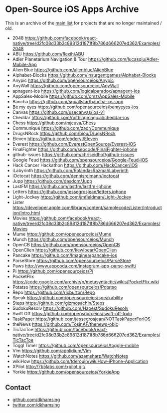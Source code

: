# Open-Source iOS Apps Archive

This is an archive of the [main list](https://github.com/dkhamsing/open-source-ios-apps) for projects that are no longer maintained / old.

- 2048 https://github.com/facebook/react-native/tree/d2fc08d33b2c89812d1871f8b786d666207ed362/Examples/2048
- ABU https://github.com/flexih/ABU
- Adler Planetarium Navigation & Tour https://github.com/lucasqiu/Adler-Mobile-App
- Alien Blue https://github.com/alienblue/AlienBlue
- Alphabet-Blocks https://github.com/insurgentgames/Alphabet-Blocks
- Anypic https://github.com/opensourceios/Anypic
- AnyWall https://github.com/opensourceios/AnyWall
- apnagent-ios https://github.com/logicalparadox/apnagent-ios
- AppSales-Mobile https://github.com/omz/AppSales-Mobile
- Bancha https://github.com/squallstar/bancha-ios-app
- Be my eyes https://github.com/opensourceios/bemyeyes-ios
- Canvas https://github.com/usecanvas/ios-v1
- Cheddar https://github.com/nothingmagical/cheddar-ios
- Chess https://github.com/mjcuva/Chess
- Communiqué https://github.com/zadr/Communique
- DrugsNRock https://github.com/biou/DrugsNRock
- Eleven https://github.com/coderyi/Eleven
- Everest https://github.com/EverestOpenSource/Everest-iOS
- FinalFighter https://github.com/sebcode/FinalFighter-iphone
- github-issues https://github.com/chriseidhof/github-issues
- Google Feud https://github.com/opensourceios/Google-Feud-iOS
- Hack Cancer Hackathon https://github.com/HackCancer/iOS
- iLabyrinth https://github.com/RolandasRazma/iLabyrinth
- iOctocat https://github.com/dennisreimann/ioctocat
- Jupp https://github.com/dasdom/Jupp
- LastFM https://github.com/lastfm/lastfm-iphone
- Letters https://github.com/jessegrosjean/letters.iphone
- Light-Jockey https://github.com/jmfieldman/Light-Jockey
- Lister https://developer.apple.com/library/content/samplecode/Lister/Introduction/Intro.html
- Movies https://github.com/facebook/react-native/tree/d2fc08d33b2c89812d1871f8b786d666207ed362/Examples/Movies
- Mume https://github.com/opensourceios/Mume
- Munch https://github.com/opensourceios/Munch
- OpenCB https://github.com/opensourceios/OpenCB
- OpenClien https://github.com/kewlbear/OpenClien
- Pancake https://github.com/Imaginea/pancake-ios
- ParseStore https://github.com/opensourceios/ParseStore
- Paws http://www.appcoda.com/instagram-app-parse-swift/
- Pi https://github.com/opensourceios/Pi
- PocketFlix https://code.google.com/archive/p/metasyntactic/wikis/PocketFlix.wiki
- Potatso https://github.com/opensourceios/Potatso
- Repo https://github.com/ricburton/Repo
- Speak https://github.com/opensourceios/speakability
- Steps https://github.com/gizmosachin/Steps
- SudokuResolv https://github.com/Haoest/SudokuResolv
- Swift Off https://github.com/opensourceios/swift-off-todo
- TaskPaper https://github.com/jessegrosjean/NOTTaskPaperForIOS
- theNews https://github.com/TosinAF/thenews-objc
- TicTacToe https://github.com/facebook/react-native/tree/d2fc08d33b2c89812d1871f8b786d666207ed362/Examples/TicTacToe
- Toggl Timer https://github.com/opensourceios/toggle-mobile
- Vim https://github.com/applidium/Vim
- WatchNotes https://github.com/azamsharp/WatchNotes
- wikiHow https://github.com/tderouin/wikiHow-iPhone-Application
- XPilot http://7b5labs.com/xpilot.git/
- Yorkie https://github.com/opensourceios/YorkieApp

## Contact

- [github.com/dkhamsing](https://github.com/dkhamsing)
- [twitter.com/dkhamsing](https://twitter.com/dkhamsing)
